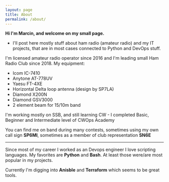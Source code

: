 ```yaml
---
layout: page
title: About
permalink: /about/
---
```



**Hi I'm Marcin, and welcome on my small page.**

- I'll post here mostly stuff about ham radio (amateur radio) and my IT projects, that are in most cases connected to Python and DevOps stuff.

I'm licensed amateur radio operator since 2016 and I'm leading small Ham Radio Club since 2018.
My equipment:
- Icom IC-7410
- Anytone AT-778UV
- Yaesu FT-4XE
- Horizontal Delta loop antenna (design by SP7LA)
- Diamond X200N
- Diamond GSV3000
- 2 element beam for 15/10m band

 I'm working mostly on SSB, and still learning CW - I completed Basic, Beginner and Intermediate level of CWOps Academy

You can find me on band during many contests, sometimes using my own call sign **SP6MI**, sometimes as a member of club representation **SN6E**

---

Since most of my career I worked as an Devops engineer I love scripting languages. My favorites are **Python** and **Bash**. At least those were/are most popular in my projects.

Currently I'm digging into **Anisble** and **Terraform** which seems to be great tools.
